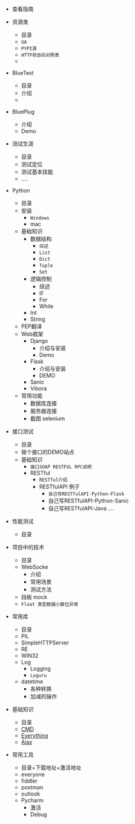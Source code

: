 + 查看指南

+ 资源类
    + 目录
    + ``UA``
    + ``PYPI源``
    + ``HTTP状态码对照表``
    +  
+ BlueTest
    + 目录
    + 介绍
    +
+ BluePlug
    + 介绍
    + Demo
+ 测试生涯
    + 目录
    + 测试定位
    + 测试基本技能
    + ....
+ Python
    + 目录
    +  安装 
        + ``Windows``
        +  mac
    +  基础知识    
        + 数据结构
            + ``综述``
            + ``List``
            + ``Dict``
            + ``Tuple``
            + ``Set``
        + 逻辑控制
            + 综述
            + IF
            + For
            + While
        + Int
        + String
    + PEP翻译
    +  Web框架
        + Django
            + 介绍与安装
            + Demo
        + Flask
            + 介绍与安装
            + DEMO
        + Sanic
        + Vibora
    +  常用功能
        + 数据库连接
        + 服务器连接
        + 截图 selenium
+ 接口测试
    + 目录
    + 做个接口的DEMO站点
    + 基础知识
        + ``接口SOAP RESTFUL RPC说明``
        + RESTful 
            + ``RESTful介绍``
            + RESTfulAPI 例子
                + ``自己写RESTfulAPI-Python-Flask``
                + 自己写RESTfulAPI-Python-Sanic
                + 自己写RESTfulAPI-Java
                ....
+ 性能测试
    + 目录
+ 项目中的技术
    + 目录
    + WebSocke
        + 介绍
        + 常用场景
        + 测试方法
    + 挡板 mock
    + ``Float 类型数据小数位异常``
+ 常用库
    + 目录
    + PIL
    + SimpleHTTPServer 
    + RE
    + WIN32
    + Log
        + Logging
        + ``Loguru``
    + datetime
        + 各种转换
        + 加减的操作
+ 基础知识
    + 目录
    +  [CMD](http://cmd)
    +  [Everything](http://everything)
    +  [Ajax](http://)
+ 常用工具
    + 目录+下载地址+激活地址
    +  everyone
    +  fiddler
    + postman
    + outlook
    + Pycharm
        + 激活
        +  Debug
